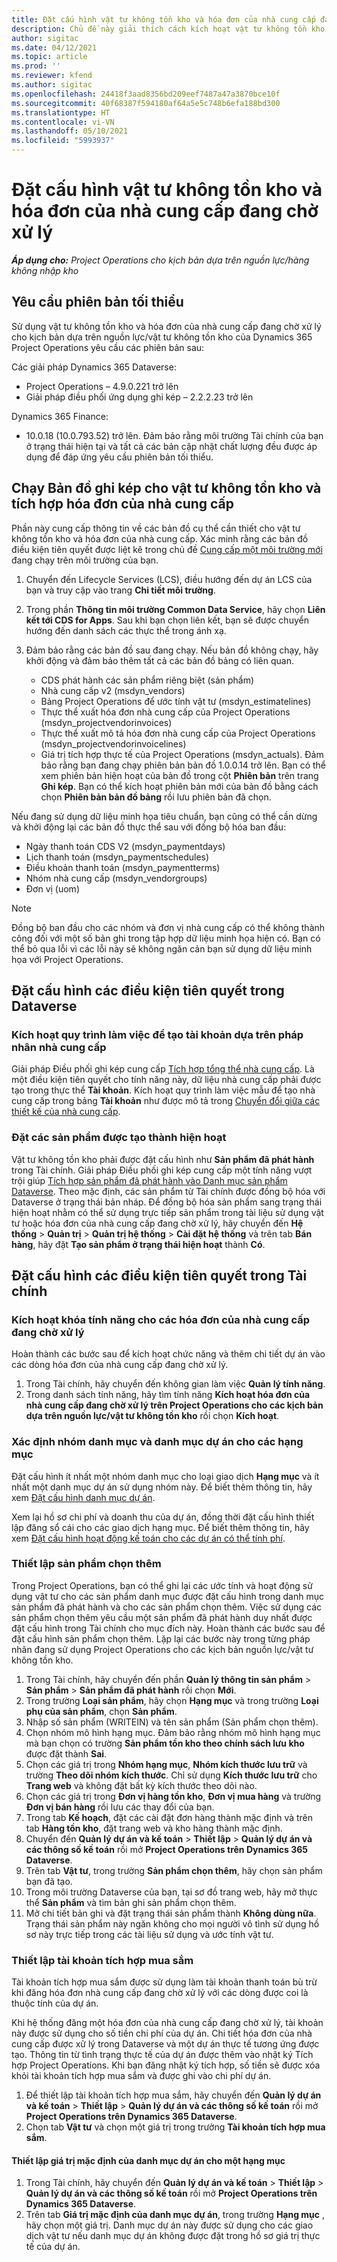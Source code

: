 ```yaml
---
title: Đặt cấu hình vật tư không tồn kho và hóa đơn của nhà cung cấp đang chờ xử lý
description: Chủ đề này giải thích cách kích hoạt vật tư không tồn kho và hóa đơn của nhà cung cấp đang chờ xử lý.
author: sigitac
ms.date: 04/12/2021
ms.topic: article
ms.prod: ''
ms.reviewer: kfend
ms.author: sigitac
ms.openlocfilehash: 24418f3aad8356bd209eef7487a47a3870bce10f
ms.sourcegitcommit: 40f68387f594180af64a5e5c748b6efa188bd300
ms.translationtype: HT
ms.contentlocale: vi-VN
ms.lasthandoff: 05/10/2021
ms.locfileid: "5993937"
---
```

# <a name="configure-non-stocked-materials-and-pending-vendor-invoices"></a>Đặt cấu hình vật tư không tồn kho và hóa đơn của nhà cung cấp đang chờ xử lý

_**Áp dụng cho:** Project Operations cho kịch bản dựa trên nguồn lực/hàng không nhập kho_

## <a name="minimum-version-requirement"></a>Yêu cầu phiên bản tối thiểu

Sử dụng vật tư không tồn kho và hóa đơn của nhà cung cấp đang chờ xử lý cho kịch bản dựa trên nguồn lực/vật tư không tồn kho của Dynamics 365 Project Operations yêu cầu các phiên bản sau:

Các giải pháp Dynamics 365 Dataverse:

- Project Operations – 4.9.0.221 trở lên
- Giải pháp điều phối ứng dụng ghi kép – 2.2.2.23 trở lên

Dynamics 365 Finance:
- 10.0.18 (10.0.793.52) trở lên. Đảm bảo rằng môi trường Tài chính của bạn ở trạng thái hiện tại và tất cả các bản cập nhật chất lượng đều được áp dụng để đáp ứng yêu cầu phiên bản tối thiểu.

## <a name="run-dual-write-maps-for-non-stocked-materials-and-vendor-invoice-integration"></a>Chạy Bản đồ ghi kép cho vật tư không tồn kho và tích hợp hóa đơn của nhà cung cấp

Phần này cung cấp thông tin về các bản đồ cụ thể cần thiết cho vật tư không tồn kho và hóa đơn của nhà cung cấp. Xác minh rằng các bản đồ điều kiện tiên quyết được liệt kê trong chủ đề [Cung cấp một môi trường mới](../environment/resource-provision-new-environment.md#run-project-operations-dual-write-maps) đang chạy trên môi trường của bạn.

1. Chuyển đến Lifecycle Services (LCS), điều hướng đến dự án LCS của bạn và truy cập vào trang **Chi tiết môi trường**.
2. Trong phần **Thông tin môi trường Common Data Service**, hãy chọn **Liên kết tới CDS for Apps**. Sau khi bạn chọn liên kết, bạn sẽ được chuyển hướng đến danh sách các thực thể trong ánh xạ.
3. Đảm bảo rằng các bản đồ sau đang chạy. Nếu bản đồ không chạy, hãy khởi động và đảm bảo thêm tất cả các bản đồ bảng có liên quan.

    - CDS phát hành các sản phẩm riêng biệt (sản phẩm)
    - Nhà cung cấp v2 (msdyn_vendors)
    - Bảng Project Operations để ước tính vật tư (msdyn_estimatelines)
    - Thực thể xuất hóa đơn nhà cung cấp của Project Operations (msdyn_projectvendorinvoices)
    - Thực thể xuất mô tả hóa đơn nhà cung cấp của Project Operations (msdyn_projectvendorinvoicelines)
    - Giá trị tích hợp thực tế của Project Operations (msdyn_actuals). Đảm bảo rằng bạn đang chạy phiên bản bản đồ 1.0.0.14 trở lên. Bạn có thể xem phiên bản hiện hoạt của bản đồ trong cột **Phiên bản** trên trang **Ghi kép**. Bạn có thể kích hoạt phiên bản mới của bản đồ bằng cách chọn **Phiên bản bản đồ bảng** rồi lưu phiên bản đã chọn.

Nếu đang sử dụng dữ liệu minh họa tiêu chuẩn, bạn cũng có thể cần dừng và khởi động lại các bản đồ thực thể sau với đồng bộ hóa ban đầu:
  - Ngày thanh toán CDS V2 (msdyn_paymentdays)
  - Lịch thanh toán (msdyn_paymentschedules)
  - Điều khoản thanh toán (msdyn_paymentterms)
  - Nhóm nhà cung cấp (msdyn_vendorgroups)
  - Đơn vị (uom)

> [!NOTE]
> Đồng bộ ban đầu cho các nhóm và đơn vị nhà cung cấp có thể không thành công đối với một số bản ghi trong tập hợp dữ liệu minh họa hiện có. Bạn có thể bỏ qua lỗi vì các lỗi này sẽ không ngăn cản bạn sử dụng dữ liệu minh họa với Project Operations.

## <a name="configure-prerequisites-in-dataverse"></a>Đặt cấu hình các điều kiện tiên quyết trong Dataverse

### <a name="activate-workflow-to-create-accounts-based-on-vendor-entity"></a>Kích hoạt quy trình làm việc để tạo tài khoản dựa trên pháp nhân nhà cung cấp

Giải pháp Điều phối ghi kép cung cấp [Tích hợp tổng thể nhà cung cấp](/dynamics365/fin-ops-core/dev-itpro/data-entities/dual-write/vendor-mapping.md). Là một điều kiện tiên quyết cho tính năng này, dữ liệu nhà cung cấp phải được tạo trong thực thể **Tài khoản**. Kích hoạt quy trình làm việc mẫu để tạo nhà cung cấp trong bảng **Tài khoản** như được mô tả trong [Chuyển đổi giữa các thiết kế của nhà cung cấp](/dynamics365/fin-ops-core/dev-itpro/data-entities/dual-write/vendor-switch.md#use-the-extended-vendor-design-for-vendors-of-the-organization-type).

### <a name="set-products-to-be-created-as-active"></a>Đặt các sản phẩm được tạo thành hiện hoạt

Vật tư không tồn kho phải được đặt cấu hình như **Sản phẩm đã phát hành** trong Tài chính. Giải pháp Điều phối ghi kép cung cấp một tính năng vượt trội giúp [Tích hợp sản phẩm đã phát hành vào Danh mục sản phẩm Dataverse](/dynamics365/fin-ops-core/dev-itpro/data-entities/dual-write/product-mapping.md). Theo mặc định, các sản phẩm từ Tài chính được đồng bộ hóa với Dataverse ở trạng thái bản nháp. Để đồng bộ hóa sản phẩm sang trạng thái hiện hoạt nhằm có thể sử dụng trực tiếp sản phẩm trong tài liệu sử dụng vật tư hoặc hóa đơn của nhà cung cấp đang chờ xử lý, hãy chuyển đến **Hệ thống** > **Quản trị** > **Quản trị hệ thống** > **Cài đặt hệ thống** và trên tab **Bán hàng**, hãy đặt **Tạo sản phẩm ở trạng thái hiện hoạt** thành **Có**.

## <a name="configure-prerequisites-in-finance"></a>Đặt cấu hình các điều kiện tiên quyết trong Tài chính

### <a name="enable-the-feature-key-for-pending-vendor-invoices"></a>Kích hoạt khóa tính năng cho các hóa đơn của nhà cung cấp đang chờ xử lý

Hoàn thành các bước sau để kích hoạt chức năng và thêm chi tiết dự án vào các dòng hóa đơn của nhà cung cấp đang chờ xử lý.

1. Trong Tài chính, hãy chuyển đến không gian làm việc **Quản lý tính năng**.
2. Trong danh sách tính năng, hãy tìm tính năng **Kích hoạt hóa đơn của nhà cung cấp đang chờ xử lý trên Project Operations cho các kịch bản dựa trên nguồn lực/vật tư không tồn kho** rồi chọn **Kích hoạt**.

### <a name="define-category-groups-and-project-categories-for-items"></a>Xác định nhóm danh mục và danh mục dự án cho các hạng mục

Đặt cấu hình ít nhất một nhóm danh mục cho loại giao dịch **Hạng mục** và ít nhất một danh mục dự án sử dụng nhóm này. Để biết thêm thông tin, hãy xem [Đặt cấu hình danh mục dự án](../project-accounting/configure-project-categories.md#category-groups).

Xem lại hồ sơ chi phí và doanh thu của dự án, đồng thời đặt cấu hình thiết lập đăng sổ cái cho các giao dịch hạng mục. Để biết thêm thông tin, hãy xem [Đặt cấu hình hoạt động kế toán cho các dự án có thể tính phí](../project-accounting/configure-accounting-billable-projects.md).

### <a name="set-up-a-write-in-product"></a>Thiết lập sản phẩm chọn thêm

Trong Project Operations, bạn có thể ghi lại các ước tính và hoạt động sử dụng vật tư cho các sản phẩm danh mục được đặt cấu hình trong danh mục sản phẩm đã phát hành và cho các sản phẩm chọn thêm. Việc sử dụng các sản phẩm chọn thêm yêu cầu một sản phẩm đã phát hành duy nhất được đặt cấu hình trong Tài chính cho mục đích này. Hoàn thành các bước sau để đặt cấu hình sản phẩm chọn thêm. Lặp lại các bước này trong từng pháp nhân đang sử dụng Project Operations cho các kịch bản nguồn lực/vật tư không tồn kho.

1. Trong Tài chính, hãy chuyển đến phần **Quản lý thông tin sản phẩm** > **Sản phẩm** > **Sản phẩm đã phát hành** rồi chọn **Mới**.
2. Trong trường **Loại sản phẩm**, hãy chọn **Hạng mục** và trong trường **Loại phụ của sản phẩm**, chọn **Sản phẩm**.
3. Nhập số sản phẩm (WRITEIN) và tên sản phẩm (Sản phẩm chọn thêm).
4. Chọn nhóm mô hình hạng mục. Đảm bảo rằng nhóm mô hình hạng mục mà bạn chọn có trường **Sản phẩm tồn kho theo chính sách lưu kho** được đặt thành **Sai**.
5. Chọn các giá trị trong **Nhóm hạng mục**, **Nhóm kích thước lưu trữ** và trường **Theo dõi nhóm kích thước**. Chỉ sử dụng **Kích thước lưu trữ** cho **Trang web** và không đặt bất kỳ kích thước theo dõi nào.
6. Chọn các giá trị trong **Đơn vị hàng tồn kho**, **Đơn vị mua hàng** và trường **Đơn vị bán hàng** rồi lưu các thay đổi của bạn.
7. Trong tab **Kế hoạch**, đặt các cài đặt đơn hàng thành mặc định và trên tab **Hàng tồn kho**, đặt trang web và kho hàng thành mặc định.
8. Chuyển đến **Quản lý dự án và kế toán** > **Thiết lập** > **Quản lý dự án và các thông số kế toán** rồi mở **Project Operations trên Dynamics 365 Dataverse**. 
9. Trên tab **Vật tư**, trong trường **Sản phẩm chọn thêm**, hãy chọn sản phẩm bạn đã tạo.
10. Trong môi trường Dataverse của bạn, tại sơ đồ trang web, hãy mở thực thể **Sản phẩm** và tìm bản ghi sản phẩm chọn thêm. 
11. Mở chi tiết bản ghi và đặt trạng thái sản phẩm thành **Không dùng nữa**. Trạng thái sản phẩm này ngăn không cho mọi người vô tình sử dụng hồ sơ này trực tiếp trong các tài liệu sử dụng và ước tính vật tư.

### <a name="set-up-a-procurement-integration-account"></a>Thiết lập tài khoản tích hợp mua sắm

Tài khoản tích hợp mua sắm được sử dụng làm tài khoản thanh toán bù trừ khi đăng hóa đơn nhà cung cấp đang chờ xử lý với các dòng được coi là thuộc tính của dự án.

Khi hệ thống đăng một hóa đơn của nhà cung cấp đang chờ xử lý, tài khoản này được sử dụng cho số tiền chi phí của dự án. Chi tiết hóa đơn của nhà cung cấp được xử lý trong Dataverse và một dự án thực tế tương ứng được tạo. Thông tin từ tình trạng thực tế của dự án được thêm vào nhật ký Tích hợp Project Operations. Khi bạn đăng nhật ký tích hợp, số tiền sẽ được xóa khỏi tài khoản tích hợp mua sắm và được ghi vào chi phí dự án.

1. Để thiết lập tài khoản tích hợp mua sắm, hãy chuyển đến **Quản lý dự án và kế toán** > **Thiết lập** > **Quản lý dự án và các thông số kế toán** rồi mở **Project Operations trên Dynamics 365 Dataverse**. 
2. Chọn tab **Vật tư** và chọn một giá trị trong trường **Tài khoản tích hợp mua sắm**.

#### <a name="set-up-project-category-defaults-for-an-item"></a>Thiết lập giá trị mặc định của danh mục dự án cho một hạng mục

1. Trong Tài chính, hãy chuyển đến **Quản lý dự án và kế toán** > **Thiết lập** > **Quản lý dự án và các thông số kế toán** rồi mở **Project Operations trên Dynamics 365 Dataverse**. 
2. Trên tab **Giá trị mặc định của danh mục dự án**, trong trường **Hạng mục** , hãy chọn một giá trị. Danh mục dự án này được sử dụng cho các giao dịch vật tư nếu danh mục dự án không được đặt trong hồ sơ giá trị thực tế của dự án.
